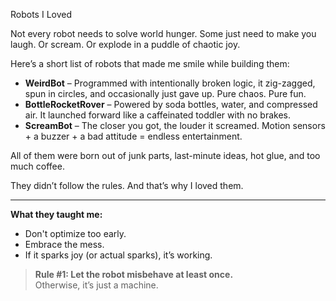 Robots I Loved

Not every robot needs to solve world hunger. Some just need to make you laugh. Or scream. Or explode in a puddle of chaotic joy.

Here’s a short list of robots that made me smile while building them:

- **WeirdBot** – Programmed with intentionally broken logic, it zig-zagged, spun in circles, and occasionally just gave up. Pure chaos. Pure fun.  
- **BottleRocketRover** – Powered by soda bottles, water, and compressed air. It launched forward like a caffeinated toddler with no brakes.  
- **ScreamBot** – The closer you got, the louder it screamed. Motion sensors + a buzzer + a bad attitude = endless entertainment.

All of them were born out of junk parts, last-minute ideas, hot glue, and too much coffee.

They didn’t follow the rules. And that’s why I loved them.

---

**What they taught me:**

- Don't optimize too early.  
- Embrace the mess.  
- If it sparks joy (or actual sparks), it’s working.

> **Rule #1: Let the robot misbehave at least once.**  
> Otherwise, it’s just a machine.

